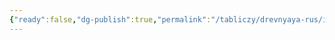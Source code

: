 ```yaml
---
{"ready":false,"dg-publish":true,"permalink":"/tabliczy/drevnyaya-rus/ikonostas-blagoveshhenskogo-sobora-moskovskogo-kremlya/","dgPassFrontmatter":true}
---
```



